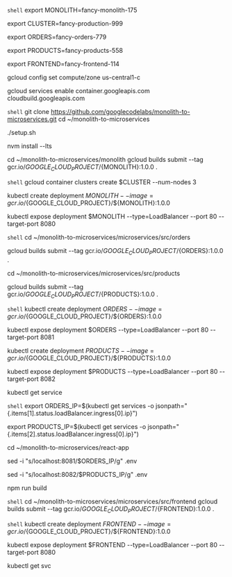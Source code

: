 ```shell```
export MONOLITH=fancy-monolith-175

export CLUSTER=fancy-production-999

export ORDERS=fancy-orders-779

export PRODUCTS=fancy-products-558

export FRONTEND=fancy-frontend-114

gcloud config set compute/zone us-central1-c

gcloud services enable container.googleapis.com \
    cloudbuild.googleapis.com

```shell```
git clone https://github.com/googlecodelabs/monolith-to-microservices.git
cd ~/monolith-to-microservices

./setup.sh

nvm install --lts

cd ~/monolith-to-microservices/monolith
gcloud builds submit --tag gcr.io/${GOOGLE_CLOUD_PROJECT}/${MONOLITH}:1.0.0 .

```shell```
gcloud container clusters create $CLUSTER --num-nodes 3

kubectl create deployment $MONOLITH --image=gcr.io/${GOOGLE_CLOUD_PROJECT}/${MONOLITH}:1.0.0

kubectl expose deployment $MONOLITH --type=LoadBalancer --port 80 --target-port 8080

```shell```
cd ~/monolith-to-microservices/microservices/src/orders

gcloud builds submit --tag gcr.io/${GOOGLE_CLOUD_PROJECT}/${ORDERS}:1.0.0 .

cd ~/monolith-to-microservices/microservices/src/products

gcloud builds submit --tag gcr.io/${GOOGLE_CLOUD_PROJECT}/${PRODUCTS}:1.0.0 .

```shell```
kubectl create deployment $ORDERS --image=gcr.io/${GOOGLE_CLOUD_PROJECT}/${ORDERS}:1.0.0

kubectl expose deployment $ORDERS --type=LoadBalancer --port 80 --target-port 8081

kubectl create deployment $PRODUCTS --image=gcr.io/${GOOGLE_CLOUD_PROJECT}/${PRODUCTS}:1.0.0

kubectl expose deployment $PRODUCTS --type=LoadBalancer --port 80 --target-port 8082

kubectl get service

```shell```
export ORDERS_IP=$(kubectl get services -o jsonpath="{.items[1].status.loadBalancer.ingress[0].ip}")

export PRODUCTS_IP=$(kubectl get services -o jsonpath="{.items[2].status.loadBalancer.ingress[0].ip}")

cd ~/monolith-to-microservices/react-app

sed -i "s/localhost:8081/$ORDERS_IP/g" .env

sed -i "s/localhost:8082/$PRODUCTS_IP/g" .env

npm run build

```shell```
cd ~/monolith-to-microservices/microservices/src/frontend
gcloud builds submit --tag gcr.io/${GOOGLE_CLOUD_PROJECT}/${FRONTEND}:1.0.0 .

```shell```
kubectl create deployment $FRONTEND --image=gcr.io/${GOOGLE_CLOUD_PROJECT}/${FRONTEND}:1.0.0

kubectl expose deployment $FRONTEND --type=LoadBalancer --port 80 --target-port 8080

kubectl get svc
